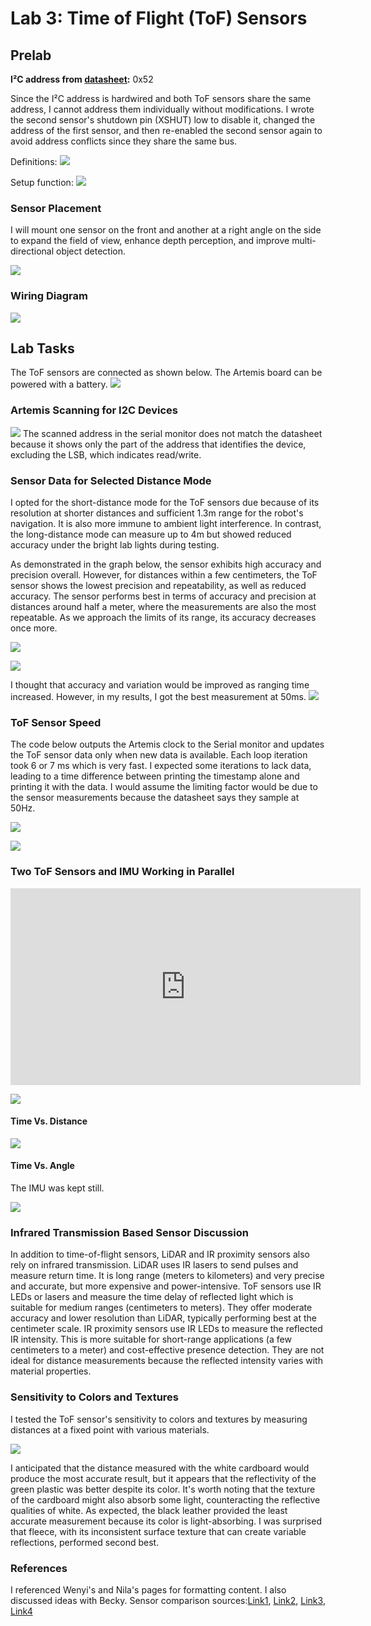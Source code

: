 # Lab 3: Time of Flight (ToF) Sensors

## Prelab

**I²C address from [datasheet](https://cdn.sparkfun.com/assets/8/9/9/a/6/VL53L0X_DS.pdf):** 0x52

Since the I²C address is hardwired and both ToF sensors share the same address, I cannot address them individually without modifications. I wrote the second sensor's shutdown pin (XSHUT) low to disable it, changed the address of the first sensor, and then re-enabled the second sensor again to avoid address conflicts since they share the same bus.

Definitions:
![](images/Lab3/Tof_object.jpeg)


Setup function:
![](images/Lab3/Tof_setup.jpeg)


### Sensor Placement
I will mount one sensor on the front and another at a right angle on the side to expand the field of view, enhance depth perception, and improve multi-directional object detection.

![](images/Lab3/sensor_placement.jpeg)

### Wiring Diagram
![](images/Lab3/ToFLab3Schematic.jpg)

## Lab Tasks

The ToF sensors are connected as shown below. The Artemis board can be powered with a battery.
![](images/Lab3/physical_hookup.jpg)

### Artemis Scanning for I2C Devices
![](images/Lab3/i2c_scan.jpeg)
The scanned address in the serial monitor does not match the datasheet because it shows only the part of the address that identifies the device, excluding the LSB, which indicates read/write.

### Sensor Data for Selected Distance Mode
I opted for the short-distance mode for the ToF sensors due because of its resolution at shorter distances and sufficient 1.3m range for the robot's navigation. It is also more immune to ambient light interference. In contrast, the long-distance mode can measure up to 4m but showed reduced accuracy under the bright lab lights during testing.

As demonstrated in the graph below, the sensor exhibits high accuracy and precision overall. However, for distances within a few centimeters, the ToF sensor shows the lowest precision and repeatability, as well as reduced accuracy. The sensor performs best in terms of accuracy and precision at distances around half a meter, where the measurements are also the most repeatable. As we approach the limits of its range, its accuracy decreases once more.

![](images/Lab3/sensor_accuracy.jpeg)


![](images/Lab3/sensor_precision.jpeg)

I thought that accuracy and variation would be improved as ranging time increased. However, in my results, I got the best measurement at 50ms. 
![](images/Lab3/ranging_time.jpeg)

### ToF Sensor Speed
The code below outputs the Artemis clock to the Serial monitor and updates the ToF sensor data only when new data is available. Each loop iteration took 6 or 7 ms which is very fast. I expected some iterations to lack data, leading to a time difference between printing the timestamp alone and printing it with the data. I would assume the limiting factor would be due to the sensor measurements because the datasheet says they sample at 50Hz.

![](images/Lab3/speed_code.jpeg)

![](images/Lab3/speed_outputs.jpeg)

### Two ToF Sensors and IMU Working in Parallel
<iframe width="560" height="315" src="https://www.youtube.com/embed/PlbhDfo0RSo" frameborder="0" allowfullscreen></iframe>

![](images/Lab3/parallel_data.jpeg)

#### Time Vs. Distance
![](images/Lab3/time_distance.jpeg)

#### Time Vs. Angle
The IMU was kept still.

![](images/Lab3/time_angle.jpeg)

### Infrared Transmission Based Sensor Discussion

In addition to time-of-flight sensors, LiDAR and IR proximity sensors also rely on infrared transmission. LiDAR uses IR lasers to send pulses and measure return time. It is long range (meters to kilometers) and very precise and accurate, but more expensive and power-intensive. ToF sensors use IR LEDs or lasers and measure the time delay of reflected light which is suitable for medium ranges (centimeters to meters). They offer moderate accuracy and lower resolution than LiDAR, typically performing best at the centimeter scale. IR proximity sensors use IR LEDs to measure the reflected IR intensity. This is more suitable for short-range applications (a few centimeters to a meter) and cost-effective presence detection. They are not ideal for distance measurements because the reflected intensity varies with material properties.

### Sensitivity to Colors and Textures
I tested the ToF sensor's sensitivity to colors and textures by measuring distances at a fixed point with various materials.

![](images/Lab3/color_plot.jpeg)

I anticipated that the distance measured with the white cardboard would produce the most accurate result, but it appears that the reflectivity of the green plastic was better despite its color. It's worth noting that the texture of the cardboard might also absorb some light, counteracting the reflective qualities of white. As expected, the black leather provided the least accurate measurement because its color is light-absorbing. I was surprised that fleece, with its inconsistent surface texture that can create variable reflections, performed second best.

### References
I referenced Wenyi's and Nila's pages for formatting content. I also discussed ideas with Becky.
Sensor comparison sources:[Link1](https://www.spatialpost.com/lidar-vs-tof-time-of-flight-sensors), [Link2](https://pmt-fl.com/time-of-flight-sensor-vs-lidar-what-are-the-differences/), [Link3](https://www.spatialpost.com/lidar-vs-tof-time-of-flight-sensors/), [Link4](https://www.sony-semicon.com/en/technology/industrytof.html#:~:text=ToF%20depth%20sensors%20measure%20the,time%20elapsed%20between%20the%20two.)
